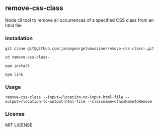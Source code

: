 ## remove-css-class

Node cli tool to remove all occurrences of a specified CSS class from an html file

### Installation

`git clone git@github.com:jasongeorgetumusiime/remove-css-class-.git`

`cd remove-css-class-`

`npm install`

`npm link`

### Usage

`remove-css-class --input=/location-to-input-html-file --output=/location-to-output-html-file --classname=classNameToRemove`

### License

MIT LICENSE
